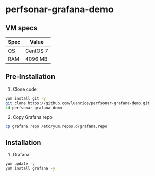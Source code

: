 # perfsonar-grafana-demo

## VM specs

| Spec | Value |
| --- | --- |
| OS | CentOS 7 |
| RAM | 4096 MB |

## Pre-Installation

1. Clone code
```bash
yum install git -y
git clone https://github.com/luanrios/perfsonar-grafana-demo.git
cd perfsonar-grafana-demo
```

2. Copy Grafana repo
```bash
cp grafana.repo /etc/yum.repos.d/grafana.repo
```

## Installation

1. Grafana
```bash
yum update -y
yum install grafana -y
```
